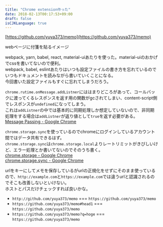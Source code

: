 ```yaml
---
title: "Chrome extension作った"
date: 2018-02-13T00:17:53+09:00
draft: false
isCJKLanguage: true
---
```

[https://github.com/yuya373/memo](https://github.com/yuya373/memo)

webページに付箋を貼るイメージ

webpack, yarn, babel, react, material-uiあたりを使った。material-uiのおかげでcssを書いてないので便利。  
webpack, babel, eslintあたりはいつも設定ファイルの書き方を忘れているのでいつもドキュメントを読みながら書いていくことになる。  
今回書いた設定ファイルもすぐに忘れてしまうだろう。

`chrome.rutime.onMessage.addListner`にははまりどころがあって、コールバックに渡ってくるレスポンスを返す用の関数がgcされてしまい、content-script側でレスポンスが`undefined`になってしまう。  
これは`addListner`の中では基本的に同期処理しか想定していないので、非同期処理をする場合は`addListner`が返り値として`true`を返す必要がある。  
[Message Passing - Google Chrome](https://developer.chrome.com/extensions/messaging#simple)

`chrome.storage.sync`を使っているのでchromeにログインしているアカウント間ではデータ共有できるはず。  
`chrome.storage.sync`は`chrome.storage.local`よりレートリミットがきびしいけど、エラー処理とか書いてないのでそのうち書く。  
[chrome.storage - Google Chrome](https://developer.chrome.com/extensions/storage)  
[chrome.storage.sync - Google Chrome](https://developer.chrome.com/extensions/storage#property-sync)

urlをキーにしてメモを保存しているがurlの正規化をせずにそのまま使っているので、`http://example.com`と`https://example.com`では違うurlと認識されるのでそこも改善しないといけない。  
ホストとパスだけチェックすれば良いかな。

- `http://github.com/yuya373/memo` === `https://github.com/yuya373/memo`
- `https://github.com/yuya373/memo#head1` === `https://github.com/yuya373/memo`
- `https://github.com/yuya373/memo?q=hoge` === `https://github.com/yuya373/memo`

